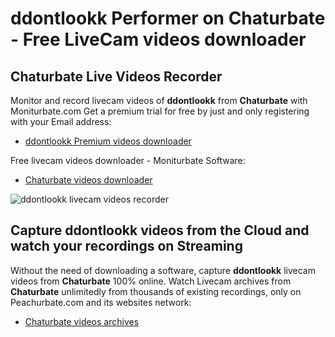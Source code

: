 # ddontlookk Performer on Chaturbate - Free LiveCam videos downloader

## Chaturbate Live Videos Recorder

Monitor and record livecam videos of **ddontlookk** from **Chaturbate** with Moniturbate.com
Get a premium trial for free by just and only registering with your Email address:
* [ddontlookk Premium videos downloader](https://moniturbate.com/request-demo-licence-key.html)

Free livecam videos downloader - Moniturbate Software:
* [Chaturbate videos downloader](https://moniturbate.com/moniturbate-download-software.html)

![ddontlookk livecam videos recorder](https://peachurnet.com/templates/moniturbate-software.png)


## Capture ddontlookk videos from the Cloud and watch your recordings on Streaming

Without the need of downloading a software, capture **ddontlookk** livecam videos from **Chaturbate** 100% online.
Watch Livecam archives from **Chaturbate** unlimitedly from thousands of existing recordings, only on Peachurbate.com and its websites network:
* [Chaturbate videos archives](https://peachurnet.com/)